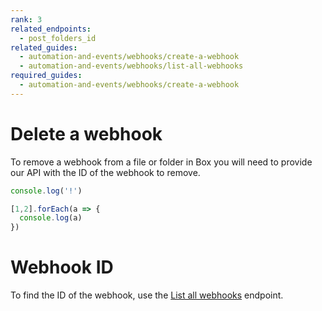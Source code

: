 ```yaml
---
rank: 3
related_endpoints:
  - post_folders_id
related_guides:
  - automation-and-events/webhooks/create-a-webhook
  - automation-and-events/webhooks/list-all-webhooks
required_guides:
  - automation-and-events/webhooks/create-a-webhook
---
```


# Delete a webhook

To remove a webhook from a file or folder in Box you will need to provide our
API with the ID of the webhook to remove.

<Samples id='delete_webhooks_id' >

</Samples>

<Tabs>

<Tab id='node'>

```js
console.log('!')

[1,2].forEach(a => {
  console.log(a)
})
```

</Tab>

</Tabs>

<Message>

# Webhook ID

To find the ID of the webhook, use the [List all webhooks][1] endpoint.

</Message>

[1]: ../list-all-webhooks
